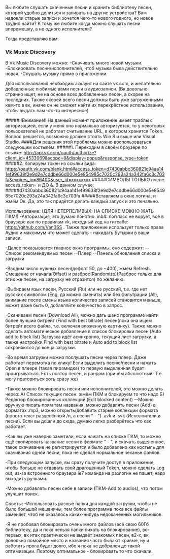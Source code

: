 Вы любите слушать скаченные песни и хранить библиотеку песен, которой удобно делиться и заливать на другие устройства?
Вам надоели старые записи и хочется чего-то нового годного, но новое трудно найти?
К тому же любите когда можно слушать песни вперемешку, а не одного исполнителя?

Тогда  представляю вам:
### Vk Music Discovery

В Vk Music Discovery можно:
-Скачивать много новой музыки.
-Блокировать песни/исполнителей, чтоб музыка была действительно новая.
-Слушать музыку прямо в приложении.

Для использования необходим аккаунт на сайте vk.com, и желательно добавленные любимые вами песни в аудиозаписи.
(Вк довольно странно ищет, не на основе всех добавленных песен, а скорее на последних. Также скорей всего песни должны быть уже загруженными кем-то в вк, иначе он не сможет найти их перекрёстное использование, чтобы выдать вам что-то интересное)

#####!!Внимание!! На данный момент приложение имеет траблы с авторизацией, если у меня оно нормально авторизуется, то у некоторых пользователей не работает считывание URL, в котором хранится Token. Вопрос решается, возможно должен стоять Win 8 и выше или Visual Studio.
####Для решения этой проблемы можно воспользоваться следующим костылём:
#####1. Переходим в своём браузере по ссылке:
http://api.vk.com/oauth/authorize?client_id=4533969&scope=8&display=popup&response_type=token
#####2. Копируем токен из ссылки вида:
https://oauth.vk.com/blank.html#access_token=d7430abbc360821c94aa141ef99638f2e9d2e7cddbe66d000e5e854985c7020c293a24a342fa6c3c703fa&expires_in=86400&user_id=хххххххх
#####СИМВОЛЫ ТОЛЬКО после access_token= и ДО &. В данном случае:
#####d7430abbc360821c94aa141ef99638f2e9d2e7cddbe66d000e5e854985c7020c293a24a342fa6c3c703fa
#####Вставляем в окне логина, и жмём Ок. Да, это так придётся делать каждый запуск и это печально.

Использование: (ДЛЯ НЕТЕРПЕЛИВЫХ: НА СПИСКЕ МОЖНО ЖАТЬ ПКМ!)
-Авторизация, это думаю понятно.
inb4: лог/пасс не ворует, всё в браузере как по правилам vk, исходный код на гитхабе: https://github.com/Van0SS . Также приложение использует только права Аудио и максимум что может сделать - накидать Бутырки в ваши записи.

-Далее показывается главное окно программы, оно содержит:
--Список рекомендуемых песен
--Плеер
--Панель обновления списка и загрузки

-Вводим число нужных песен(дефолт 50, до ~400), жмём Refresh. Смещение от начала(Offset) и разброс(Randomize)(Разброс только для этих же песен, на загрузку не отразится) по желанию.

-Выбираем язык песен, Русский (Ru) или не русский, т.е. где нет русских символом (Eng, да можно сменить) или без фильтрации (All), внимание после смены языка количество записей становится меньше, может даже быть 0, добавляйте количество в запрос.

-Скачиваем песни (Download All), можно дать шанс программе найти более лучший битрейт (Find with best bitrate) песен(пока она ищем битрейт всего файла, т.е. включая вложенную картинку). Также можно сделать автоматическое добавление в список блокировки песен (Auto add to block list)
Загрузка идёт асинхронно, текущий лист загрузки, а также настройки Find with best bitrate и Auto add to block list сохраняются до конца загрузки.

-Во время загрузки можно послушать песни через плеер. Даже работает перемотка по клику!
Если выделить песню/песни и нажать Open в плеере (такая пирамидка) то первую выделенная будет проигрываться.
Есть повтор песен, и рандом (причём абсолютный! Т.е. могу повториться хоть сразу же)

-Также можно блокировать песни или исполнителей, это можно делать через:
А) Список текущих песен: жмём ПКМ и блокируем то что надо
Б) Редактор блокированных коллекций (Edit blocked content)
--Можно вручную писать прям там названия, можно добавлять песни (Add) в форматах .mp3, можно открыть/добавить старые коллекции формата (просто текст разделённый /n, а песни " - ") .avk и .svk (Исполнители и песни).
Если вы дошли до сюда, думаю легко разберётесь что как работает.

-Как вы уже наверно заметили, если нажать на списке ПКМ, то можно ещё скопировать название песни в формате " - ", и скачать выделенное, такое скачивание не регистрируется и было добавлено как костыль для скачивания одной песни, пока не сделал нормальное чеканье файлов.

-При следующем запуске, вы сразу получите доступ в приложение, чтобы больше не отдавать свой драгоценный Token, можно сделать Log out, из-за встроенного браузера ie7 команда на разлогин не пашет, надо выходить ручками.

-Можно добавлять песни себе в записи (ПКМ-Add to audios), что потом улучшит поиск.

Советы:
-Использовать разные папки для каждой загрузки, чтобы не было большой мешанины, тем более программа пока все файлы заменяет, чтоб не оказалось каких-нибудь недокаченных могильников.

-Я не пробовал блокировать очень много файлов (всё свою 60Гб библиотеку, да и пока нельзя папки пихать на блокирование), во-первых, вк итак практически не выдаёт знакомых песен, в2-х, вк довольно помойное место и названия часто бывают кривые, ну и работать прога будет долго, ибо я пока не добрался до такой оптимизации.
Поэтому оптимальное - блокировать то что скачали.


